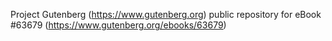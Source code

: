 Project Gutenberg (https://www.gutenberg.org) public repository for eBook #63679 (https://www.gutenberg.org/ebooks/63679)
